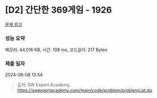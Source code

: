 # [D2] 간단한 369게임 - 1926 

[문제 링크](https://swexpertacademy.com/main/code/problem/problemDetail.do?contestProbId=AV5PTeo6AHUDFAUq) 

### 성능 요약

메모리: 44,016 KB, 시간: 108 ms, 코드길이: 217 Bytes

### 제출 일자

2024-08-08 13:54



> 출처: SW Expert Academy, https://swexpertacademy.com/main/code/problem/problemList.do